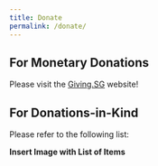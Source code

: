 ```yaml
---
title: Donate
permalink: /donate/
---
```


## For Monetary Donations 
Please visit the [Giving.SG](https://www.giving.sg/sgunited) website! 

## For Donations-in-Kind
Please refer to the following list:

**Insert Image with List of Items**
